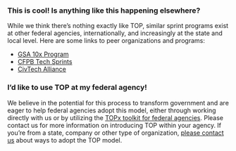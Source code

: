 
### This is cool!  Is anything like this happening elsewhere? 

While we think there’s nothing exactly like TOP, similar sprint programs exist at other federal agencies, internationally, and increasingly at the state and local level. Here are some links to peer organizations and programs: 

<ul>
  <li><a class="explicit-external-link" href="https://10x.gsa.gov/">GSA 10x Program</a></li>
  <li><a class="explicit-external-link" href="https://www.consumerfinance.gov/rules-policy/innovation/cfpb-tech-sprints/">CFPB Tech Sprints</a></li>
  <li><a href="https://www.civtechalliance.org/">CivTech Alliance</a></li>
</ul>

### I’d like to use TOP at my federal agency! 
We believe in the potential for this process to transform government and are eager to help federal agencies adopt this model, either through working directly with us or by utilizing the [TOPx toolkit for federal agencies](../topx-toolkit/introduction). Please contact us for more information on introducing TOP within your agency.  If you’re from a state, company or other type of organization, [please contact us](mailto:census.opportunityproject@census.gov) about ways to adopt the TOP model. 